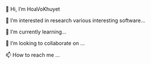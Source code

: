 👋 Hi, I’m HoaVoKhuyet

👀 I’m interested in research various interesting software...

🌱 I’m currently learning...

💞️ I’m looking to collaborate on ...

📫 How to reach me ...
